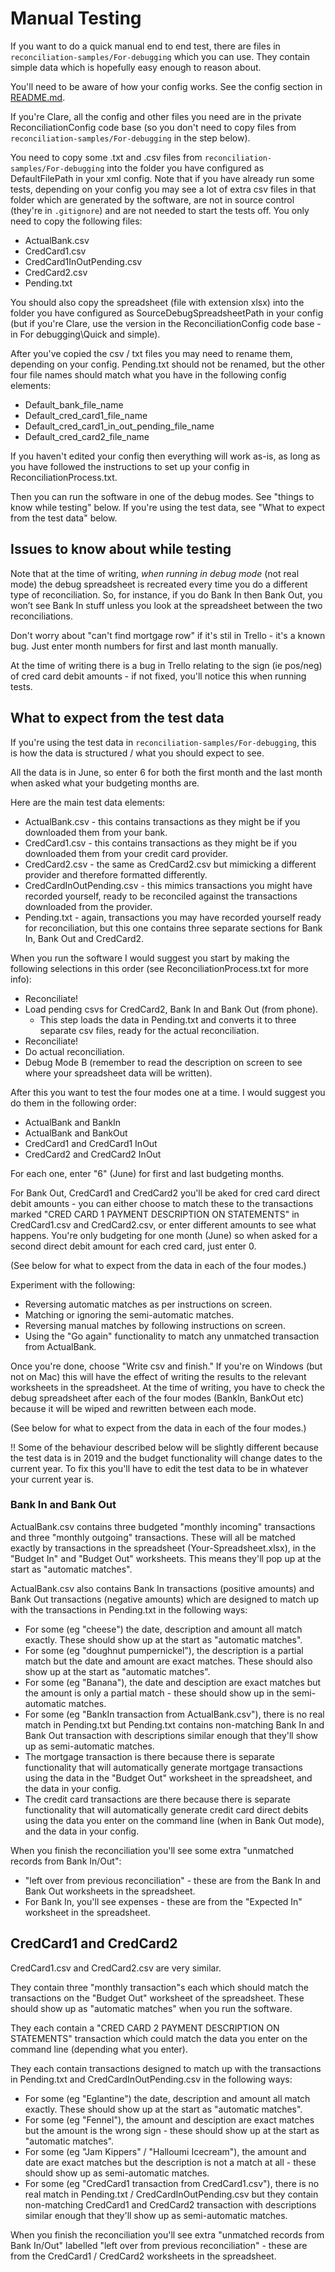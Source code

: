 # Manual Testing

If you want to do a quick manual end to end test, there are files in `reconciliation-samples/For-debugging` which you can use. They contain simple data which is hopefully easy enough to reason about.

You'll need to be aware of how your config works. See the config section in [README.md](/README.md).

If you're Clare, all the config and other files you need are in the private ReconciliationConfig code base (so you don't need to copy files from `reconciliation-samples/For-debugging` in the step below).

You need to copy some .txt and .csv files from `reconciliation-samples/For-debugging` into the folder you have configured as DefaultFilePath in your xml config. Note that if you have already run some tests, depending on your config you may see a lot of extra csv files in that folder which are generated by the software, are not in source control (they're in `.gitignore`) and are not needed to start the tests off. You only need to copy the following files: 

* ActualBank.csv
* CredCard1.csv
* CredCard1InOutPending.csv
* CredCard2.csv
* Pending.txt

You should also copy the spreadsheet (file with extension xlsx) into the folder you have configured as SourceDebugSpreadsheetPath in your config (but if you're Clare, use the version in the ReconciliationConfig code base - in For debugging\Quick and simple).

After you've copied the csv / txt files you may need to rename them, depending on your config. Pending.txt should not be renamed, but the other four file names should match what you have in the following config elements: 

* Default_bank_file_name
* Default_cred_card1_file_name
* Default_cred_card1_in_out_pending_file_name  
* Default_cred_card2_file_name

If you haven't edited your config then everything will work as-is, as long as you have followed the instructions to set up your config in ReconciliationProcess.txt. 

Then you can run the software in one of the debug modes. See "things to know while testing" below. If you're using the test data, see "What to expect from the test data" below.

## Issues to know about while testing

Note that at the time of writing, *when running in debug mode* (not real mode) the debug spreadsheet is recreated every time you do a different type of reconciliation. So, for instance, if you do Bank In then Bank Out, you won’t see Bank In stuff unless you look at the spreadsheet between the two reconciliations.  

Don't worry about "can't find mortgage row" if it's stil in Trello - it's a known bug. Just enter month numbers for first and last month manually. 

At the time of writing there is a bug in Trello relating to the sign (ie pos/neg) of cred card debit amounts - if not fixed, you'll notice this when running tests.

## What to expect from the test data

If you're using the test data in `reconciliation-samples/For-debugging`, this is how the data is structured / what you should expect to see.

All the data is in June, so enter 6 for both the first month and the last month when asked what your budgeting months are.  

Here are the main test data elements:
* ActualBank.csv - this contains transactions as they might be if you downloaded them from your bank.
* CredCard1.csv - this contains transactions as they might be if you downloaded them from your credit card provider.
* CredCard2.csv - the same as CredCard2.csv but mimicking a different provider and therefore formatted differently.
* CredCardInOutPending.csv - this mimics transactions you might have recorded yourself, ready to be reconciled against the transactions downloaded from the provider.
* Pending.txt - again, transactions you may have recorded yourself ready for reconciliation, but this one contains three separate sections for Bank In, Bank Out and CredCard2.

When you run the software I would suggest you start by making the following selections in this order (see ReconciliationProcess.txt for more info):
* Reconciliate!
* Load pending csvs for CredCard2, Bank In and Bank Out (from phone).  
  * This step loads the data in Pending.txt and converts it to three separate csv files, ready for the actual reconciliation.
* Reconciliate!
* Do actual reconciliation.
* Debug Mode B (remember to read the description on screen to see where your spreadsheet data will be written).

After this you want to test the four modes one at a time. I would suggest you do them in the following order:
* ActualBank and BankIn
* ActualBank and BankOut
* CredCard1 and CredCard1 InOut
* CredCard2 and CredCard2 InOut

For each one, enter "6" (June) for first and last budgeting months. 

For Bank Out, CredCard1 and CredCard2 you'll be aked for cred card direct debit amounts - you can either choose to match these to the transactions marked "CRED CARD 1 PAYMENT DESCRIPTION ON STATEMENTS" in CredCard1.csv and CredCard2.csv, or enter different amounts to see what happens. You're only budgeting for one month (June) so when asked for a second direct debit amount for each cred card, just enter 0.

(See below for what to expect from the data in each of the four modes.)

Experiment with the following:
* Reversing automatic matches as per instructions on screen. 
* Matching or ignoring the semi-automatic matches. 
* Reversing manual matches by following instructions on screen.
* Using the "Go again" functionality to match any unmatched transaction from ActualBank.

Once you're done, choose "Write csv and finish." If you're on Windows (but not on Mac) this will have the effect of writing the results to the relevant worksheets in the spreadsheet. At the time of writing, you have to check the debug spreadsheet after each of the four modes (BankIn, BankOut etc) because it will be wiped and rewritten between each mode. 

(See below for what to expect from the data in each of the four modes.)

!! Some of the behaviour described below will be slightly different because the test data is in 2019 and the budget functionality will change dates to the current year. To fix this you'll have to edit the test data to be in whatever your current year is.

### Bank In and Bank Out

ActualBank.csv contains three budgeted "monthly incoming" transactions and three "monthly outgoing" transactions. These will all be matched exactly by transactions in the spreadsheet (Your-Spreadsheet.xlsx), in the "Budget In" and "Budget Out" worksheets. This means they'll pop up at the start as "automatic matches".

ActualBank.csv also contains Bank In transactions (positive amounts) and Bank Out transactions (negative amounts) which are designed to match up with the transactions in Pending.txt in the following ways:
* For some (eg "cheese") the date, description and amount all match exactly. These should show up at the start as "automatic matches".
* For some (eg "doughnut pumpernickel"), the description is a partial match but the date and amount are exact matches. These should also show up at the start as "automatic matches".
* For some (eg "Banana"), the date and desciption are exact matches but the amount is only a partial match - these should show up in the semi-automatic matches.
* For some (eg "BankIn transaction from ActualBank.csv"), there is no real match in Pending.txt but Pending.txt contains non-matching Bank In and Bank Out transaction with descriptions similar enough that they'll show up as semi-automatic matches.
* The mortgage transaction is there because there is separate functionality that will automatically generate mortgage transactions using the data in the "Budget Out" worksheet in the spreadsheet, and the data in your config.
* The credit card transactions are there because there is separate functionality that will automatically generate credit card direct debits using the data you enter on the command line (when in Bank Out mode), and the data in your config.

When you finish the reconciliation you'll see some extra "unmatched records from Bank In/Out":
* "left over from previous reconciliation" - these are from the Bank In and Bank Out worksheets in the spreadsheet.
* For Bank In, you'll see expenses - these are from the "Expected In" worksheet in the spreadsheet.

## CredCard1 and CredCard2

CredCard1.csv and CredCard2.csv are very similar. 

They contain three "monthly transaction"s each which should match the transactions on the "Budget Out" worksheet of the spreadsheet. These should show up as "automatic matches" when you run the software.

They each contain a "CRED CARD 2 PAYMENT DESCRIPTION ON STATEMENTS" transaction which could match the data you enter on the command line (depending what you enter). 

They each contain transactions designed to match up with the transactions in Pending.txt and CredCardInOutPending.csv in the following ways:
* For some (eg "Eglantine") the date, description and amount all match exactly. These should show up at the start as "automatic matches".
* For some (eg "Fennel"), the amount and desciption are exact matches but the amount is the wrong sign - these should show up at the start as "automatic matches".
* For some (eg "Jam Kippers" / "Halloumi Icecream"), the amount and date are exact matches but the description is not a match at all - these should show up as semi-automatic matches.
* For some (eg "CredCard1 transaction from CredCard1.csv"), there is no real match in Pending.txt / CredCardInOutPending.csv but they contain non-matching CredCard1 and CredCard2 transaction with descriptions similar enough that they'll show up as semi-automatic matches.

When you finish the reconciliation you'll see extra "unmatched records from Bank In/Out" labelled "left over from previous reconciliation" - these are from the CredCard1 / CredCard2 worksheets in the spreadsheet.
